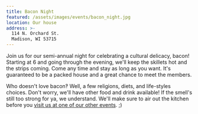 ```yaml
---
title: Bacon Night
featured: /assets/images/events/bacon_night.jpg
location: Our house
address: >-
  114 N. Orchard St.
  Madison, WI 53715
---
```


Join us for our semi-annual night for celebrating a cultural delicacy, bacon! Starting at 6 and going through the evening, we'll keep the skillets hot and the strips coming. Come any time and stay as long as you want. It's guaranteed to be a packed house and a great chance to meet the members.
<!-- More -->
Who doesn't love bacon‽ Well, a few religions, diets, and life-styles choices. Don't worry, we'll have other food and drink available! If the smell's still too strong for ya, we understand. We'll make sure to air out the kitchen before you [visit us at one of our other events]({{site.baseurl}}/events). ;)
